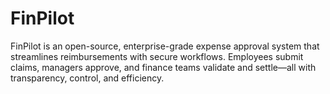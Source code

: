 # FinPilot
FinPilot is an open-source, enterprise-grade expense approval system that streamlines reimbursements with secure workflows. Employees submit claims, managers approve, and finance teams validate and settle—all with transparency, control, and efficiency.

